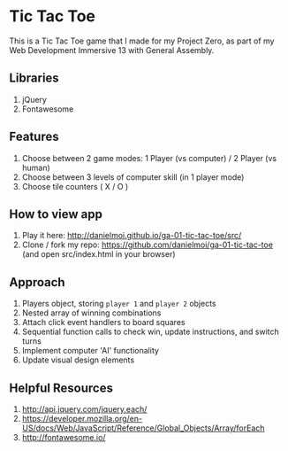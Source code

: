 # Tic Tac Toe

This is a Tic Tac Toe game that I made for my Project Zero, as part of my Web Development Immersive 13 with General Assembly.

## Libraries
1. jQuery
2. Fontawesome

## Features
1. Choose between 2 game modes: 1 Player (vs computer) / 2 Player (vs human)
2. Choose between 3 levels of computer skill (in 1 player mode)
3. Choose tile counters ( X / O )

## How to view app
1. Play it here: http://danielmoi.github.io/ga-01-tic-tac-toe/src/
2. Clone / fork my repo: https://github.com/danielmoi/ga-01-tic-tac-toe (and open src/index.html in your browser)

## Approach
1. Players object, storing `player 1` and `player 2` objects
2. Nested array of winning combinations
3. Attach click event handlers to board squares
4. Sequential function calls to check win, update instructions, and switch turns
5. Implement computer 'AI' functionality
6. Update visual design elements

## Helpful Resources
1. http://api.jquery.com/jquery.each/
2. https://developer.mozilla.org/en-US/docs/Web/JavaScript/Reference/Global_Objects/Array/forEach
3. http://fontawesome.io/
